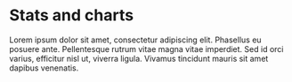 # Stats and charts

Lorem ipsum dolor sit amet, consectetur adipiscing elit. Phasellus eu posuere ante. Pellentesque rutrum vitae magna vitae imperdiet. Sed id orci varius, efficitur nisl ut, viverra ligula. Vivamus tincidunt mauris sit amet dapibus venenatis.
